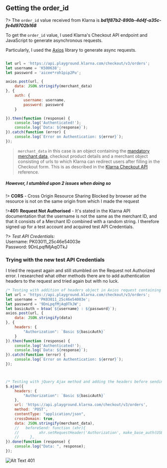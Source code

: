 ## Getting the order_id

?> The ```order_id``` value received from Klarna is _**bd1f87b2-890b-4d4f-a35c-fe4d9702b168**_

To get the ```order_id``` value, I used Klarna's Checkout API endpoint and JavaScript to generate asynchronous requests.

Particularly, I used the [Axios](https://github.com/axios/axios ':target=_blank') library to generate async requests.

```javascript

let url = 'https://api.playground.klarna.com/checkout/v3/orders';
let username = 'K500638';
let password = 'aicee*roh1pip2Pu';

axios.post(url, {
    data: JSON.stringify(merchant_data)
}, {
    auth: {
        username: username,
        password: password
    }

}).then(function (response) {
    console.log('Authenticated!');
    console.log(`Data: ${response}`);
}).catch(function (error) {
    console.log(`Error on Authentication: ${error}`);
});
```

> ```merchant_data``` in this case is an object containing the [mandatory merchant data](/merchant_data.md), checkout product details and a merchant object consisting of urls to which Klarna can redirect users after filling in the Checkout form. This is as described in the [Klarna Checkout API](https://developers.klarna.com/api/#checkout-api ':target=_blank') reference.

##### However, I stumbled upon 2 issues when doing so <br>

!> **CORS** - Cross Origin Resource Sharing Blocked by browser ad the resource is not on the same origin from which I made the request<br>

!>**401: Request Not Authorised** - It's stated in the Klarna API documentation that the username is not the same as the merchant ID, and that it consists of a Merchant ID combined with a random string. I therefore signed up for a test account and acquired test API Credentials.

?> _Test API Credentials:_<br>
Username: PK03011_25c46e54003e <br>
Password: 9DnLpqfMjAqOTkJ

### Trying with the new test API Credentials
I tried the request again and still stumbled on the Request not Authorized error. I researched what other methods there are to add authentication headers to the request and tried again but with no luck.

```javascript 
/* Testing with addition of headers object in Axios request containing Basic Authorization */
let url = 'https://api.playground.klarna.com/checkout/v3/orders';
let username = 'PK03011_25c46e54003e';
let password = '9DnLpqfMjAqOTkJW';
let basicAuth = btoa(`${username} : ${password}`);
axios.post(url, {
    data: JSON.stringify(data)
}, {
    headers: {
        "Authorization": `Basic ${basicAuth}`
    }
}).then(function (response) {
    console.log('Authenticated!');
    console.log(`Data: ${response}`);
}).catch(function (error) {
    console.log(`Error on Authentication: ${error}`);
});



/* Testing with jQuery Ajax method and adding the headers before sending XHR request or as headers object */
$.ajax({
    headers: {
        "Authorization": `Basic ${basicAuth}`
    },
    url: 'https://api.playground.klarna.com/checkout/v3/orders',
    method: 'POST',
    contentType: "application/json",
    crossDomain: true,
    data: JSON.stringify(merchant_data),
    //   beforeSend: function (xhr){ 
    //         xhr.setRequestHeader('Authorization', make_base_auth(USERNAME, PASSWORD)); 
    //     },
}).done(function (response) {
    console.log("Data: ", response);
});
```

![Alt Text 401 ](http://res.cloudinary.com/n8dawg/image/upload/v1531067091/401.png '401 Unauthorized')
